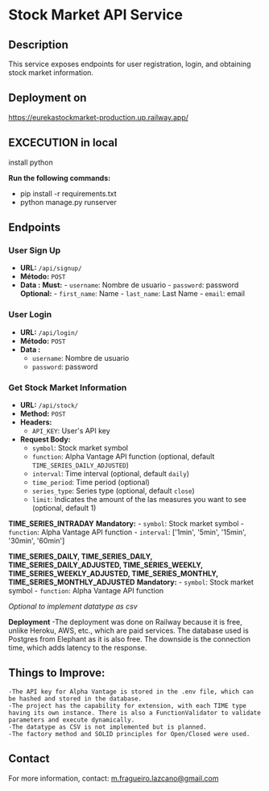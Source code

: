 # Stock Market API Service

## Description

This service exposes endpoints for user registration, login, and obtaining stock market information.

## Deployment on 
https://eurekastockmarket-production.up.railway.app/


## EXCECUTION in local
install python 

**Run the following commands:**
- pip install -r requirements.txt
- python manage.py runserver


## Endpoints

### User Sign Up

- **URL:** `/api/signup/`
- **Método:** `POST`
- **Data :**
    **Must:**
        - `username`: Nombre de usuario
        - `password`: password
    **Optional:**
        - `first_name`: Name
        - `last_name`: Last Name
        - `email`: email

### User Login
- **URL:** `/api/login/`
- **Método:** `POST`
- **Data :**
    - `username`: Nombre de usuario
    - `password`: password

### Get Stock Market Information

- **URL:** `/api/stock/`
- **Method:** `POST`
- **Headers:**
  - `API_KEY`: User's API key
- **Request Body:**
  - `symbol`: Stock market symbol
  - `function`: Alpha Vantage API function (optional, default `TIME_SERIES_DAILY_ADJUSTED`)
  - `interval`: Time interval (optional, default `daily`)
  - `time_period`: Time period (optional)
  - `series_type`: Series type (optional, default `close`)
  - `limit`: Indicates the amount of the las measures you want to see (optional, default 1)

**TIME_SERIES_INTRADAY**
    **Mandatory:**
    - `symbol`: Stock market symbol
    - `function`: Alpha Vantage API function
    - `interval`:   ['1min', '5min', '15min', '30min', '60min']

**TIME_SERIES_DAILY, TIME_SERIES_DAILY, TIME_SERIES_DAILY_ADJUSTED, TIME_SERIES_WEEKLY, TIME_SERIES_WEEKLY_ADJUSTED, TIME_SERIES_MONTHLY, TIME_SERIES_MONTHLY_ADJUSTED**
    **Mandatory:**
    - `symbol`: Stock market symbol
    - `function`: Alpha Vantage API function


*Optional to implement datatype as csv*



**Deployment**
    -The deployment was done on Railway because it is free, unlike Heroku, AWS, etc., which are paid services. The database used is Postgres from Elephant as it is also free. The downside is the connection time, which adds latency to the response.

## Things to Improve:
    -The API key for Alpha Vantage is stored in the .env file, which can be hashed and stored in the database.
    -The project has the capability for extension, with each TIME type having its own instance. There is also a FunctionValidator to validate parameters and execute dynamically.
    -The datatype as CSV is not implemented but is planned.
    -The factory method and SOLID principles for Open/Closed were used.

## Contact

For more information, contact: <m.fragueiro.lazcano@gmail.com>